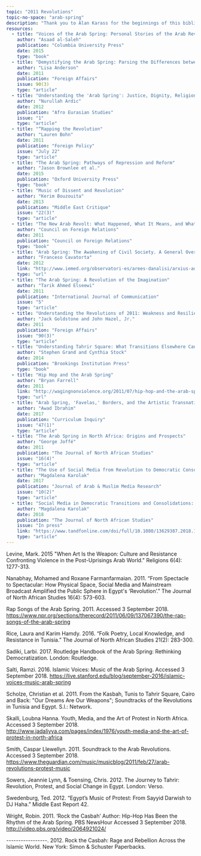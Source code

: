 ```yaml
---
topic: "2011 Revolutions"
topic-no-space: "arab-spring"
description: "Thank you to Alan Karass for the beginnings of this bibliography on the 2011 Revolutions."
resources:
  - title: "Voices of the Arab Spring: Personal Stories of the Arab Revolutions"
    author: "Asaad al-Saleh"
    publication: "Columbia University Press"
    date: 2015
    type: "book"
  - title: "Demystifying the Arab Spring: Parsing the Differences between Tunisia, Egypt, and Libya"
    author: "Lisa Anderson"
    date: 2011
    publication: "Foreign Affairs"
    issue: 90(3)
    type: "article"
  - title: "Understanding the 'Arab Spring': Justice, Dignity, Religion and International Politics"
    author: "Nurullah Ardic"
    date: 2012
    publication: "Afro Eurasian Studies"
    issue: "1"
    type: "article"
  - title: "“Rapping the Revolution"
    author: "Lauren Bohn"
    date: 2011
    publication: "Foreign Policy"
    issue: "July 22"
    type: "article"
  - title: "The Arab Spring: Pathways of Repression and Reform"
    author: "Jason Brownlee et al."
    date: 2015
    publication: "Oxford University Press"
    type: "book"
  - title: "Music of Dissent and Revolution"
    author: "Kerim Bouzouita"
    date: 2013
    publication: "Middle East Critique"
    issue: "22(3)"
    type: "article"
  - title: "The New Arab Revolt: What Happened, What It Means, and What Comes Next"
    author: "Council on Foreign Relations"
    date: 2011
    publication: "Council on Foreign Relations"
    type: "book"
  - title: "Arab Spring: The Awakening of Civil Society. A General Overview"
    author: "Franceso Cavatorta"
    date: 2012
    link: "http://www.iemed.org/observatori-es/arees-danalisi/arxius-adjunts/anuari/med.2012/Cavatorta_en.pdf"
    type: "url"
  - title: "The Arab Spring: A Revolution of the Imagination"
    author: "Tarik Ahmed Elseewi"
    date: 2011
    publication: "International Journal of Communication"
    issue: "5"
    type: "article"
  - title: "Understanding the Revolutions of 2011: Weakness and Resilience in Middle Eastern Autocracies"
    author: "Jack Goldstone and John Hazel, Jr."
    date: 2011
    publication: "Foreign Affairs"
    issue: "90(3)"
    type: "article"
  - title: "Understanding Tahrir Square: What Transitions Elsewhere Can Teach Us About the Prospects for Arab Democracy"
    author: "Stephen Grand and Cynthia Stock"
    date: 2014
    publication: "Brookings Institution Press"
    type: "book"
  - title: "Hip Hop and the Arab Spring"
    author: "Bryan Farrell"
    date: 2011
    link: "http://wagingnonviolence.org/2011/07/hip-hop-and-the-arab-spring"
    type: "url"
  - title: "Arab Spring, 'Favelas,' Borders, and the Artistic Transnational Migration: Toward a Curriculum for a Global Hip-Hop Nation"
    author: "Awad Ibrahim"
    date: 2017
    publication: "Curriculum Inquiry"
    issue: "47(1)"
    type: "article"
  - title: "The Arab Spring in North Africa: Origins and Prospects"
    author: "George Joffé"
    date: 2011
    publication: "The Journal of North African Studies"
    issue: "16(4)"
    type: "article"
  - title: "The Use of Social Media from Revolution to Democratic Consolidation: The Arab Spring and the Case of Tunisia"
    author: "Magdalena Karolak"
    date: 2017
    publication: "Journal of Arab & Muslim Media Research"
    issue: "10(2)"
    type: "article"
  - title: "Social Media in Democratic Transitions and Consolidations: What Can We Learn From the Case of Tunisia?"
    author: "Magdalena Karolak"
    date: 2018
    publication: "The Journal of North African Studies"
    issue: "In press"
    link: "https://www.tandfonline.com/doi/full/10.1080/13629387.2018.1482535"
    type: "article"
---
```


Levine, Mark. 2015 "When Art Is the Weapon: Culture and Resistance Confronting Violence in
the Post-Uprisings Arab World." Religions 6(4): 1277-313.

Nanabhay, Mohamed and Roxane Farmanfarmaian. 2011. “From Spectacle to Spectacular: How
Physical Space, Social Media and Mainstream Broadcast Amplified the Public Sphere in Egypt's ‘Revolution’.” The Journal of North African Studies 16(4): 573-603.  

Rap Songs of the Arab Spring. 2011. Accessed 3 September 2018. https://www.npr.org/sections/therecord/2011/06/09/137067390/the-rap-songs-of-the-arab-spring

Rice, Laura and Karim Hamdy. 2016. “Folk Poetry, Local Knowledge, and Resistance in
Tunisia.” The Journal of North African Studies 21(2): 283-300.

Sadiki, Larbi. 2017. Routledge Handbook of the Arab Spring: Rethinking Democratization.
London: Routledge.

Salti, Ramzi. 2016. Islamic Voices: Music of the Arab Spring. Accessed 3 September 2018.
	https://live.stanford.edu/blog/september-2016/islamic-voices-music-arab-spring

Scholze, Christian et al. 2011. From the Kasbah, Tunis to Tahrir Square, Cairo and Back:
"Our Dreams Are Our Weapons"; Soundtracks of the Revolutions in Tunisia and Egypt. S.l.: Network.

Skalli, Loubna Hanna. Youth, Media, and the Art of Protest in North Africa. Accessed 3
September 2018. http://www.jadaliyya.com/pages/index/1976/youth-media-and-the-art-of-protest-in-north-africa

Smith, Caspar Llewellyn. 2011. Soundtrack to the Arab Revolutions. Accessed 3 September
2018. https://www.theguardian.com/music/musicblog/2011/feb/27/arab-revolutions-protest-music

Sowers, Jeannie Lynn, & Toensing, Chris. 2012. The Journey to Tahrir: Revolution, Protest, and
Social Change in Egypt. London: Verso.

Swedenburg, Ted. 2012. “Egypt’s Music of Protest: From Sayyid Darwish to DJ Haha.” Middle
East Report 42.

Wright, Robin. 2011. ‘Rock the Casbah’ Author: Hip-Hop Has Been the Rhythm of the Arab
Spring. PBS NewsHour Accessed 3 September 2018.
http://video.pbs.org/video/2064921024/

-----------------. 2012. Rock the Casbah: Rage and Rebellion Across the Islamic World. New
 	York: Simon & Schuster Paperbacks.
